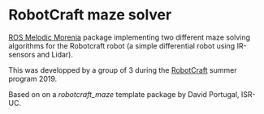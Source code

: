 # RobotCraft maze solver

[ROS Melodic Morenia](http://wiki.ros.org/melodic) package implementing two different maze solving algorithms for the Robotcraft robot (a simple differential robot using IR-sensors and Lidar).

This was developped by a group of 3 during the [RobotCraft](http://robotcraft.ingeniarius.pt) summer program 2019.

Based on on a *robotcraft_maze* template package by David Portugal, ISR-UC.


